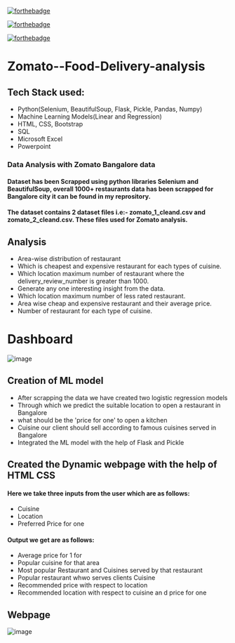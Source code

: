 [![forthebadge](https://forthebadge.com/images/badges/built-with-love.svg)](https://forthebadge.com)

[![forthebadge](https://forthebadge.com/images/badges/made-with-python.svg)](https://forthebadge.com)

[![forthebadge](https://forthebadge.com/images/badges/uses-html.svg)](https://forthebadge.com)


# Zomato--Food-Delivery-analysis
## Tech Stack used: 
- Python(Selenium, BeautifulSoup, Flask, Pickle, Pandas, Numpy) 
- Machine Learning Models(Linear and Regression)
- HTML, CSS, Bootstrap
- SQL
- Microsoft Excel
- Powerpoint
### Data Analysis with Zomato Bangalore data
#### Dataset has been Scrapped using python libraries Selenium and BeautifulSoup, overall 1000+ restaurants data has been scrapped for Bangalore city it can be found in my reprository.

#### The dataset contains 2 dataset files i.e:- zomato_1_cleand.csv and zomato_2_cleand.csv. These files used for Zomato analysis.
## Analysis
- Area-wise distribution of restaurant
- Which is cheapest and expensive restaurant for each types of cuisine.
- Which location maximum number of restaurant where the delivery_review_number is greater than 1000.
- Generate any one interesting insight from the data.
- Which location maximum number of less rated restaurant.
- Area wise cheap and expensive restaurant and their average price.
- Number of restaurant for each type of cuisine.
# Dashboard
![image](https://user-images.githubusercontent.com/111194246/200556316-37c59952-e070-4d7a-9772-8b75b9818f97.png)
## Creation of ML model 
- After scrapping the data we have created two logistic regression models 
- Through which we predict the suitable location to open a restaurant in Bangalore 
- what should be the 'price for one' to open a kitchen
- Cuisine our client should sell according to famous cuisines served in Bangalore
- Integrated the ML model with the help of Flask and Pickle
## Created the Dynamic webpage with the help of HTML CSS 
#### Here we take three inputs from the user which are as follows:
- Cuisine
- Location
- Preferred Price for one
#### Output we get are as follows:
- Average price for 1 for
- Popular cuisine for that area
- Most popular Restaurant and Cuisines served by that restaurant
- Popular restaurant whwo serves clients Cuisine
- Recommended price with respect to location
- Recommended location with respect to cuisine an d price for one
## Webpage
![image](https://user-images.githubusercontent.com/111194246/202413327-00d980fb-8f63-4708-93b2-f0daf2f7989a.png)







